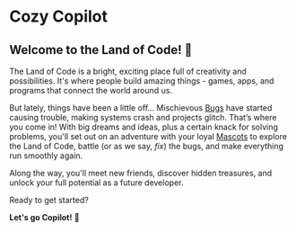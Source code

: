# Cozy Copilot

## Welcome to the Land of Code! 👋

The Land of Code is a bright, exciting place full of creativity and possibilities. It's where people build amazing things - games, apps, and programs that connect the world around us.

But lately, things have been a little off... Mischievous [Bugs](./docs/Bugs.md) have started causing trouble, making systems crash and projects glitch. That’s where you come in! With big dreams and ideas, plus a certain knack for solving problems, you'll set out on an adventure with your loyal [Mascots](./docs/Mascots.md) to explore the Land of Code, battle (or as we say, *fix*) the bugs, and make everything run smoothly again.

Along the way, you'll meet new friends, discover hidden treasures, and unlock your full potential as a future developer.

Ready to get started?

**Let's go Copilot!** 🚀
